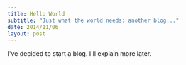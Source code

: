```yaml
---
title: Hello World
subtitle: "Just what the world needs: another blog..."
date: 2014/11/06
layout: post
---
```


I've decided to start a blog. I'll explain more later.